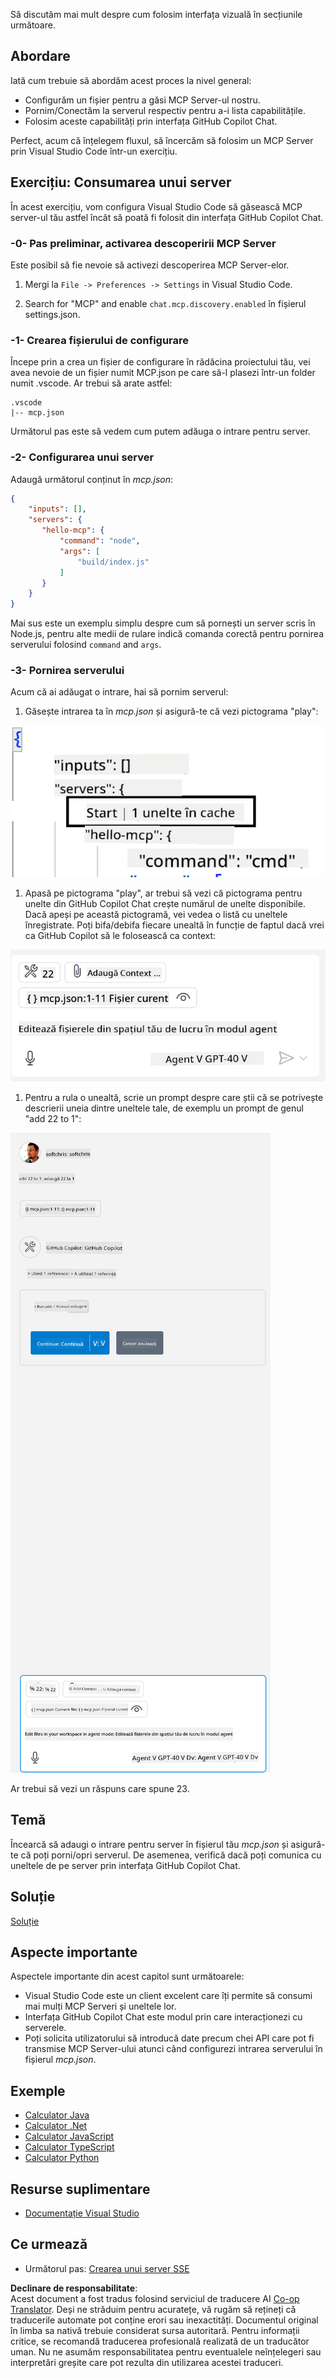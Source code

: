 <!--
CO_OP_TRANSLATOR_METADATA:
{
  "original_hash": "0eb9557780cd0a2551cdb8a16c886b51",
  "translation_date": "2025-06-17T16:12:19+00:00",
  "source_file": "03-GettingStarted/04-vscode/README.md",
  "language_code": "ro"
}
-->
Să discutăm mai mult despre cum folosim interfața vizuală în secțiunile următoare.

## Abordare

Iată cum trebuie să abordăm acest proces la nivel general:

- Configurăm un fișier pentru a găsi MCP Server-ul nostru.
- Pornim/Conectăm la serverul respectiv pentru a-i lista capabilitățile.
- Folosim aceste capabilități prin interfața GitHub Copilot Chat.

Perfect, acum că înțelegem fluxul, să încercăm să folosim un MCP Server prin Visual Studio Code într-un exercițiu.

## Exercițiu: Consumarea unui server

În acest exercițiu, vom configura Visual Studio Code să găsească MCP server-ul tău astfel încât să poată fi folosit din interfața GitHub Copilot Chat.

### -0- Pas preliminar, activarea descoperirii MCP Server

Este posibil să fie nevoie să activezi descoperirea MCP Server-elor.

1. Mergi la `File -> Preferences -> Settings` in Visual Studio Code.

1. Search for "MCP" and enable `chat.mcp.discovery.enabled` în fișierul settings.json.

### -1- Crearea fișierului de configurare

Începe prin a crea un fișier de configurare în rădăcina proiectului tău, vei avea nevoie de un fișier numit MCP.json pe care să-l plasezi într-un folder numit .vscode. Ar trebui să arate astfel:

```text
.vscode
|-- mcp.json
```

Următorul pas este să vedem cum putem adăuga o intrare pentru server.

### -2- Configurarea unui server

Adaugă următorul conținut în *mcp.json*:

```json
{
    "inputs": [],
    "servers": {
       "hello-mcp": {
           "command": "node",
           "args": [
               "build/index.js"
           ]
       }
    }
}
```

Mai sus este un exemplu simplu despre cum să pornești un server scris în Node.js, pentru alte medii de rulare indică comanda corectă pentru pornirea serverului folosind `command` and `args`.

### -3- Pornirea serverului

Acum că ai adăugat o intrare, hai să pornim serverul:

1. Găsește intrarea ta în *mcp.json* și asigură-te că vezi pictograma "play":

  ![Pornirea serverului în Visual Studio Code](../../../../translated_images/vscode-start-server.8e3c986612e3555de47e5b1e37b2f3020457eeb6a206568570fd74a17e3796ad.ro.png)  

1. Apasă pe pictograma "play", ar trebui să vezi că pictograma pentru unelte din GitHub Copilot Chat crește numărul de unelte disponibile. Dacă apeși pe această pictogramă, vei vedea o listă cu uneltele înregistrate. Poți bifa/debifa fiecare unealtă în funcție de faptul dacă vrei ca GitHub Copilot să le folosească ca context:

  ![Pornirea serverului în Visual Studio Code](../../../../translated_images/vscode-tool.0b3bbea2fb7d8c26ddf573cad15ef654e55302a323267d8ee6bd742fe7df7fed.ro.png)

1. Pentru a rula o unealtă, scrie un prompt despre care știi că se potrivește descrierii uneia dintre uneltele tale, de exemplu un prompt de genul "add 22 to 1":

  ![Rularea unei unelte din GitHub Copilot](../../../../translated_images/vscode-agent.d5a0e0b897331060518fe3f13907677ef52b879db98c64d68a38338608f3751e.ro.png)

  Ar trebui să vezi un răspuns care spune 23.

## Temă

Încearcă să adaugi o intrare pentru server în fișierul tău *mcp.json* și asigură-te că poți porni/opri serverul. De asemenea, verifică dacă poți comunica cu uneltele de pe server prin interfața GitHub Copilot Chat.

## Soluție

[Soluție](./solution/README.md)

## Aspecte importante

Aspectele importante din acest capitol sunt următoarele:

- Visual Studio Code este un client excelent care îți permite să consumi mai mulți MCP Serveri și uneltele lor.
- Interfața GitHub Copilot Chat este modul prin care interacționezi cu serverele.
- Poți solicita utilizatorului să introducă date precum chei API care pot fi transmise MCP Server-ului atunci când configurezi intrarea serverului în fișierul *mcp.json*.

## Exemple

- [Calculator Java](../samples/java/calculator/README.md)
- [Calculator .Net](../../../../03-GettingStarted/samples/csharp)
- [Calculator JavaScript](../samples/javascript/README.md)
- [Calculator TypeScript](../samples/typescript/README.md)
- [Calculator Python](../../../../03-GettingStarted/samples/python)

## Resurse suplimentare

- [Documentație Visual Studio](https://code.visualstudio.com/docs/copilot/chat/mcp-servers)

## Ce urmează

- Următorul pas: [Crearea unui server SSE](/03-GettingStarted/05-sse-server/README.md)

**Declinare de responsabilitate**:  
Acest document a fost tradus folosind serviciul de traducere AI [Co-op Translator](https://github.com/Azure/co-op-translator). Deși ne străduim pentru acuratețe, vă rugăm să rețineți că traducerile automate pot conține erori sau inexactități. Documentul original în limba sa nativă trebuie considerat sursa autoritară. Pentru informații critice, se recomandă traducerea profesională realizată de un traducător uman. Nu ne asumăm responsabilitatea pentru eventualele neînțelegeri sau interpretări greșite care pot rezulta din utilizarea acestei traduceri.